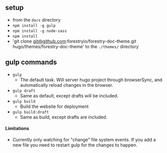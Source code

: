 ## setup
- from the `docs` directory
- `npm install -g gulp`
- `npm install -g node-sass`
- `npm install`
- 'git clone git@github.com:forestryio/forestry-doc-theme.git hugo/themes/forestry-doc-theme' to the `./themes/` directory

## gulp commands

- `gulp`
  - The default task. Will server hugo project through browserSync, and automatically reload changes in the browser.
- `gulp draft`
  - Same as default, except drafts will be included.
- `gulp build`
  - Build the website for deployment
- `gulp build:draft`
  - Same as build, except drafts are included.

#### Limitations
- Currently only watching for "change" file system events. If you add a new file you need to restart gulp for the changes to happen.
